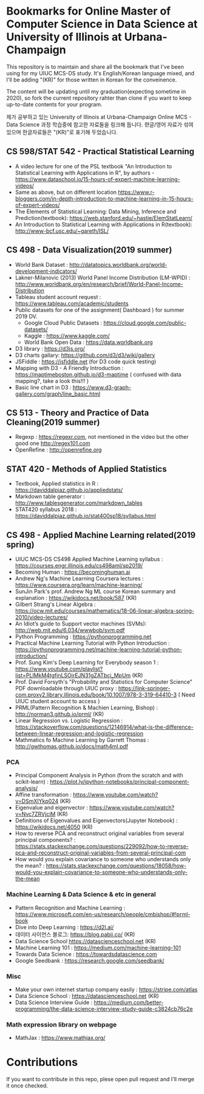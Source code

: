 # Bookmarks for Online Master of Computer Science in Data Science at University of Illinois at Urbana-Champaign

This repository is to maintain and share all the bookmark that I've been using for my UIUC MCS-DS study. It's English/Korean language mixed, and I'll be adding "(KR)" for those written in Korean for the conveinence.

The content will be updating until my graduation(expecting sometime in 2020), so fork the current repository rahter than clone if you want to keep up-to-date contents for your program.

제가 공부하고 있는 University of Illinois at Urbana-Champaign Online MCS - Data Science 과정 학습중에 참고한 자료들을 링크해 둡니다. 햔글/영어 자료가 섞여있으며 한글자료들은 "(KR)"로 표기해 두었습니다.

## CS 598/STAT 542 - Practical Statistical Learning
* A video lecture for one of the PSL textbook "An Introduction to Statistical Learning with Applications in R", by authors - https://www.dataschool.io/15-hours-of-expert-machine-learning-videos/
* Same as above, but on different location
https://www.r-bloggers.com/in-depth-introduction-to-machine-learning-in-15-hours-of-expert-videos/
* The Elements of Statistical Learning: Data Mining, Inference and Prediction(textbook): https://web.stanford.edu/~hastie/ElemStatLearn/
* An Introduction to Statistical Learning with Applications in R(textbook): http://www-bcf.usc.edu/~gareth/ISL/

## CS 498 - Data Visualization(2019 summer)

* World Bank Dataset : http://datatopics.worldbank.org/world-development-indicators/
* Lakner-Milanovic (2013) World Panel Income Distribution (LM-WPID) : http://www.worldbank.org/en/research/brief/World-Panel-Income-Distribution
* Tableau student account request : https://www.tableau.com/academic/students
* Public datasets for one of the assignment( Dashboard ) for summer 2019 DV. 
  * Google Cloud Public Datasets : https://cloud.google.com/public-datasets/
  * Kaggle : https://www.kaggle.com/
  * World Bank Open Data : https://data.worldbank.org
* D3 library : https://d3js.org/
* D3 charts gallary: https://github.com/d3/d3/wiki/gallery
* JSFiddle : https://jsfiddle.net (for D3 code quick testing)
* Mapping with D3 - A Friendly Introduction : https://maptimeboston.github.io/d3-maptime ( confused with data mapping?, take a look this!!! )
* Basic line chart in D3 : https://www.d3-graph-gallery.com/graph/line_basic.html

## CS 513 - Theory and Practice of Data Cleaning(2019 summer)

* Regexp : https://regexr.com, not mentioned in the video but the other good one http://regex101.com
* OpenRefine : http://openrefine.org

## STAT 420 - Methods of Applied Statistics 

* Textbook, Applied statistics in R : https://daviddalpiaz.github.io/appliedstats/
* Markdown table generator : http://www.tablesgenerator.com/markdown_tables
* STAT420 syllabus 2018 : https://daviddalpiaz.github.io/stat400sp18/syllabus.html

## CS 498 - Applied Machine Learning related(2019 spring)

* UIUC MCS-DS CS498 Applied Machine Learning syllabus : https://courses.engr.illinois.edu/cs498aml/sp2019/
* Becoming Human : https://becominghuman.ai
* Andrew Ng's Machine Learning Coursera lectures : https://www.coursera.org/learn/machine-learning/
* SunJin Park's prof. Andrew Ng ML course Korean summary and explanation : https://wikidocs.net/book/587 (KR)
* Gilbert Strang's Linear Algebra : https://ocw.mit.edu/courses/mathematics/18-06-linear-algebra-spring-2010/video-lectures/
* An Idiot’s guide to Support vector machines (SVMs):  http://web.mit.edu/6.034/wwwbob/svm.pdf
* Python Programming : https://pythonprogramming.net
* Practical Machine Learning Tutorial with Python Introduction : https://pythonprogramming.net/machine-learning-tutorial-python-introduction/
* Prof. Sung Kim's Deep Learning for Everybody season 1 : https://www.youtube.com/playlist?list=PLlMkM4tgfjnLSOjrEJN31gZATbcj_MpUm (KR)
* Prof. David Forsyth's "Probability and Statistics for Computer Science" PDF downloadable through UIUC proxy : https://link-springer-com.proxy2.library.illinois.edu/book/10.1007/978-3-319-64410-3 ( Need UIUC student account to access )
* PRML(Pattern Recognition & Machien Learning, Bishop) : http://norman3.github.io/prml/ (KR)
* Linear Regression vs. Logistic Regression : https://stackoverflow.com/questions/12146914/what-is-the-difference-between-linear-regression-and-logistic-regression
* Mathmatics fo Machine Learning by Garrett Thomas : http://gwthomas.github.io/docs/math4ml.pdf

### PCA
* Principal Component Analysis in Python (from the scratch and with scikit-learn) : https://plot.ly/ipython-notebooks/principal-component-analysis/
* Affine transformation : https://www.youtube.com/watch?v=DSmXIYkp024 (KR)
* Eigenvalue and eigenvector : https://www.youtube.com/watch?v=Nvc7ZRVjciM (KR)
* Definitions of Eigenvalues and Eigenvectors(Jupyter Notebook) : https://wikidocs.net/4050 (KR)
* How to reverse PCA and reconstruct original variables from several principal components? : https://stats.stackexchange.com/questions/229092/how-to-reverse-pca-and-reconstruct-original-variables-from-several-principal-com
* How would you explain covariance to someone who understands only the mean? : https://stats.stackexchange.com/questions/18058/how-would-you-explain-covariance-to-someone-who-understands-only-the-mean


### Machine Learning & Data Science & etc in general 
* Pattern Recognition and Machine Learning : https://www.microsoft.com/en-us/research/people/cmbishop/#!prml-book
* Dive into Deep Learning : https://d2l.ai/
* 데이터 사이언스 블로그: https://blog.pabii.co/ (KR)
* Data Science School https://datascienceschool.net (KR)
* Machine Learning 101 : https://medium.com/machine-learning-101
* Towards Data Science : https://towardsdatascience.com
* Google Seedbank : https://research.google.com/seedbank/

### Misc
* Make your own internet startup company easily : https://stripe.com/atlas
* Data Science School : https://datascienceschool.net (KR)
* Data Science Interview Guide : https://medium.com/better-programming/the-data-science-interview-study-guide-c3824cb76c2e

### Math expression library on webpage
* MathJax : https://www.mathjax.org/






# Contributions
If you want to contribute in this repo, plese open pull request and I'll merge it once checked.
